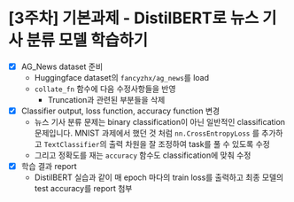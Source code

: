 # [3주차] 기본과제 - DistilBERT로 뉴스 기사 분류 모델 학습하기

- [x] AG_News dataset 준비
  - Huggingface dataset의 `fancyzhx/ag_news`를 load
  - `collate_fn` 함수에 다음 수정사항들을 반영
    - Truncation과 관련된 부분들을 삭제
- [x] Classifier output, loss function, accuracy function 변경
  - 뉴스 기사 분류 문제는 binary classification이 아닌 일반적인 classification 문제입니다. MNIST 과제에서 했던 것 처럼 `nn.CrossEntropyLoss` 를 추가하고 `TextClassifier`의 출력 차원을 잘 조정하여 task를 풀 수 있도록 수정
  - 그리고 정확도를 재는 `accuracy` 함수도 classification에 맞춰 수정
- [x] 학습 결과 report
  - DistilBERT 실습과 같이 매 epoch 마다의 train loss를 출력하고 최종 모델의 test accuracy를 report 첨부
